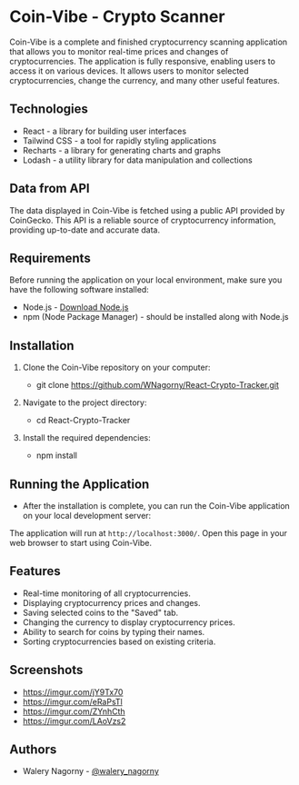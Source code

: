 # Coin-Vibe - Crypto Scanner

Coin-Vibe is a complete and finished cryptocurrency scanning application that allows you to monitor real-time prices and changes of cryptocurrencies. The application is fully responsive, enabling users to access it on various devices. It allows users to monitor selected cryptocurrencies, change the currency, and many other useful features.

## Technologies

- React - a library for building user interfaces
- Tailwind CSS - a tool for rapidly styling applications
- Recharts - a library for generating charts and graphs
- Lodash - a utility library for data manipulation and collections

## Data from API

The data displayed in Coin-Vibe is fetched using a public API provided by CoinGecko. This API is a reliable source of cryptocurrency information, providing up-to-date and accurate data.

## Requirements

Before running the application on your local environment, make sure you have the following software installed:

- Node.js - [Download Node.js](https://nodejs.org)
- npm (Node Package Manager) - should be installed along with Node.js


## Installation


1. Clone the Coin-Vibe repository on your computer:

   - git clone https://github.com/WNagorny/React-Crypto-Tracker.git


2. Navigate to the project directory:
   - cd React-Crypto-Tracker

3. Install the required dependencies:
   - npm install

## Running the Application
   - After the installation is complete, you can run the Coin-Vibe application on your local development server:

The application will run at `http://localhost:3000/`. Open this page in your web browser to start using Coin-Vibe.

## Features

- Real-time monitoring of all cryptocurrencies.
- Displaying cryptocurrency prices and changes.
- Saving selected coins to the "Saved" tab.
- Changing the currency to display cryptocurrency prices.
- Ability to search for coins by typing their names.
- Sorting cryptocurrencies based on existing criteria.

## Screenshots
- https://imgur.com/jY9Tx70
- https://imgur.com/eRaPsTl
- https://imgur.com/ZYnhCth
- https://imgur.com/LAoVzs2

## Authors
 - Walery Nagorny - [@walery_nagorny](https://github.com/WNagorny)